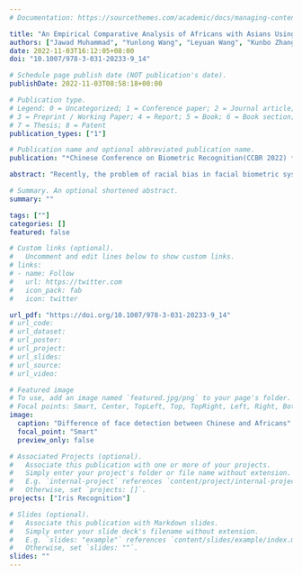 ```yaml
---
# Documentation: https://sourcethemes.com/academic/docs/managing-content/

title: "An Empirical Comparative Analysis of Africans with Asians Using DCNN Facial Biometric Models"
authors: ["Jawad Muhammad", "Yunlong Wang", "Leyuan Wang", "Kunbo Zhang", "Zhenan Sun"]
date: 2022-11-03T16:12:05+08:00
doi: "10.1007/978-3-031-20233-9_14"

# Schedule page publish date (NOT publication's date).
publishDate: 2022-11-03T08:58:18+00:00

# Publication type.
# Legend: 0 = Uncategorized; 1 = Conference paper; 2 = Journal article;
# 3 = Preprint / Working Paper; 4 = Report; 5 = Book; 6 = Book section;
# 7 = Thesis; 8 = Patent
publication_types: ["1"]

# Publication name and optional abbreviated publication name.
publication: "*Chinese Conference on Biometric Recognition(CCBR 2022) *"

abstract: "Recently, the problem of racial bias in facial biometric systems has generated considerable attention from the media and biometric community. Many investigative studies have been published on estimating the bias between Caucasians and Asians, Caucasians and Africans, and other racial comparisons. These studies have reported inferior performances of both Asians and Africans when compared to other races. However, very few studies have highlighted the comparative differences in performance as a function of race between Africans and Asians. More so, those previous studies were mainly concentrated on a single aspect of facial biometrics and were usually conducted with images potentially captured with multiple camera sensors, thereby compounding their findings. This paper presents a comparative racial bias study of Asians with Africans on various facial biometric tasks. The images used were captured with the same camera sensor and under controlled conditions. We examine the performances of many DCNN-based models on face detection, facial landmark detection, quality assessment, verification, and identification. The results suggested higher performance on the Asians compared to the Africans by most algorithms under the same imaging and testing conditions."

# Summary. An optional shortened abstract.
summary: ""

tags: [""]
categories: []
featured: false

# Custom links (optional).
#   Uncomment and edit lines below to show custom links.
# links:
# - name: Follow
#   url: https://twitter.com
#   icon_pack: fab
#   icon: twitter

url_pdf: "https://doi.org/10.1007/978-3-031-20233-9_14"
# url_code:
# url_dataset:
# url_poster:
# url_project:
# url_slides:
# url_source:
# url_video:

# Featured image
# To use, add an image named `featured.jpg/png` to your page's folder. 
# Focal points: Smart, Center, TopLeft, Top, TopRight, Left, Right, BottomLeft, Bottom, BottomRight.
image:
  caption: "Difference of face detection between Chinese and Africans"
  focal_point: "Smart"
  preview_only: false

# Associated Projects (optional).
#   Associate this publication with one or more of your projects.
#   Simply enter your project's folder or file name without extension.
#   E.g. `internal-project` references `content/project/internal-project/index.md`.
#   Otherwise, set `projects: []`.
projects: ["Iris Recognition"]

# Slides (optional).
#   Associate this publication with Markdown slides.
#   Simply enter your slide deck's filename without extension.
#   E.g. `slides: "example"` references `content/slides/example/index.md`.
#   Otherwise, set `slides: ""`.
slides: ""
---
```

